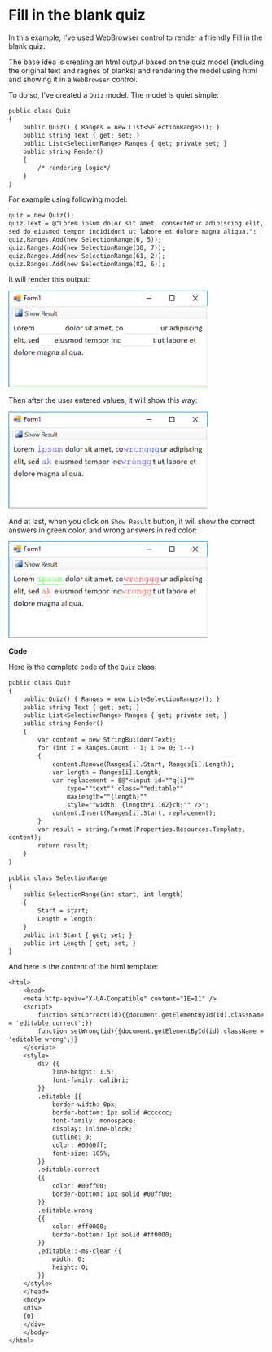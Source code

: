 # Fill in the blank quiz

In this example, I've used WebBrowser control to render a friendly Fill in the blank quiz.


The base idea is creating an html output based on the quiz model (including the original text and ragnes of blanks) and rendering the model using html and showing it in a `WebBrowser` control.

To do so, I've created a `Quiz` model. The model is quiet simple:

	public class Quiz
	{
		public Quiz() { Ranges = new List<SelectionRange>(); }
		public string Text { get; set; }
		public List<SelectionRange> Ranges { get; private set; }
		public string Render()
		{
			/* rendering logic*/
		}
	}

For example using following model:

    quiz = new Quiz();
    quiz.Text = @"Lorem ipsum dolor sit amet, consectetur adipiscing elit, sed do eiusmod tempor incididunt ut labore et dolore magna aliqua.";
    quiz.Ranges.Add(new SelectionRange(6, 5));
    quiz.Ranges.Add(new SelectionRange(30, 7));
    quiz.Ranges.Add(new SelectionRange(61, 2));
    quiz.Ranges.Add(new SelectionRange(82, 6));

It will render this output:

![fill in the blank - initial](1.png)

Then after the user entered values, it will show this way:

![fill in the blank - having answers](2.png)

And at last, when you click on `Show Result` button, it will show the correct answers in green color, and wrong answers in red color:

![fill in the blank - showing results](3.png)

**Code**

Here is the complete code of the `Quiz` class:

    public class Quiz
    {
        public Quiz() { Ranges = new List<SelectionRange>(); }
        public string Text { get; set; }
        public List<SelectionRange> Ranges { get; private set; }
        public string Render()
        {
            var content = new StringBuilder(Text);
            for (int i = Ranges.Count - 1; i >= 0; i--)
            {
                content.Remove(Ranges[i].Start, Ranges[i].Length);
                var length = Ranges[i].Length;
                var replacement = $@"<input id=""q{i}"" 
                    type=""text"" class=""editable""
                    maxlength=""{length}"" 
                    style=""width: {length*1.162}ch;"" />";
                content.Insert(Ranges[i].Start, replacement);
            }
            var result = string.Format(Properties.Resources.Template, content);
            return result;
        }
    }

    public class SelectionRange
    {
        public SelectionRange(int start, int length)
        {
            Start = start;
            Length = length;
        }
        public int Start { get; set; }
        public int Length { get; set; }
    }


And here is the content of the html template:

	<html>
		<head>
		<meta http-equiv="X-UA-Compatible" content="IE=11" />
		<script>
			function setCorrect(id){{document.getElementById(id).className = 'editable correct';}}
			function setWrong(id){{document.getElementById(id).className = 'editable wrong';}}
		</script>
		<style>
			div {{
				line-height: 1.5;
				font-family: calibri;
			}}
			.editable {{
				border-width: 0px;
				border-bottom: 1px solid #cccccc;
				font-family: monospace;
				display: inline-block;
				outline: 0;
				color: #0000ff;
				font-size: 105%;
			}}
			.editable.correct
			{{    
				color: #00ff00;
				border-bottom: 1px solid #00ff00;
			}}
			.editable.wrong
			{{    
				color: #ff0000;
				border-bottom: 1px solid #ff0000;
			}}
			.editable::-ms-clear {{
				width: 0;
				height: 0;
			}}
		</style>
		</head>
		<body>
		<div>
		{0}
		</div>
		</body>
	</html>
